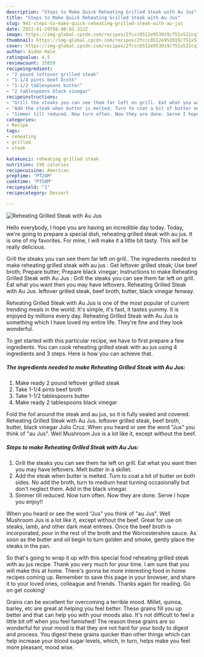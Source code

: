 ```yaml
---
description: "Steps to Make Quick Reheating Grilled Steak with Au Jus"
title: "Steps to Make Quick Reheating Grilled Steak with Au Jus"
slug: 941-steps-to-make-quick-reheating-grilled-steak-with-au-jus
date: 2022-01-29T06:40:01.312Z
image: https://img-global.cpcdn.com/recipes/2fccc8512e953919/751x532cq70/reheating-grilled-steak-with-au-jus-recipe-main-photo.jpg
thumbnail: https://img-global.cpcdn.com/recipes/2fccc8512e953919/751x532cq70/reheating-grilled-steak-with-au-jus-recipe-main-photo.jpg
cover: https://img-global.cpcdn.com/recipes/2fccc8512e953919/751x532cq70/reheating-grilled-steak-with-au-jus-recipe-main-photo.jpg
author: Aiden Hale
ratingvalue: 4.5
reviewcount: 35859
recipeingredient:
- "2 pound leftover grilled steak"
- "1-1/4 pints beef broth"
- "1-1/2 tablespoons butter"
- "2 tablespoons black vinegar"
recipeinstructions:
- "Grill the steaks you can see them far left on grill. Eat what you want then you may have leftovers. Melt butter in a skillet."
- "Add the steak when butter is melted. Turn to coat a bit of butter on both sides. No add the broth, turn to medium heat turning occasionally but don&#39;t neglect them. Add in the black vinegar."
- "Simmer till reduced. Now turn often. Now they are done. Serve I hope you enjoy!!"
categories:
- Recipe
tags:
- reheating
- grilled
- steak

katakunci: reheating grilled steak 
nutrition: 199 calories
recipecuisine: American
preptime: "PT24M"
cooktime: "PT50M"
recipeyield: "1"
recipecategory: Dessert

---
```



![Reheating Grilled Steak with Au Jus](https://img-global.cpcdn.com/recipes/2fccc8512e953919/751x532cq70/reheating-grilled-steak-with-au-jus-recipe-main-photo.jpg)

Hello everybody, I hope you are having an incredible day today. Today, we're going to prepare a special dish, reheating grilled steak with au jus. It is one of my favorites. For mine, I will make it a little bit tasty. This will be really delicious.

Grill the steaks you can see them far left on grill.. The ingredients needed to make reheating grilled steak with au jus : Get leftover grilled steak; Use beef broth; Prepare butter; Prepare black vinegar; Instructions to make Reheating Grilled Steak with Au Jus : Grill the steaks you can see them far left on grill. Eat what you want then you may have leftovers. Reheating Grilled Steak with Au Jus. leftover grilled steak, beef broth, butter, black vinegar fenway.

Reheating Grilled Steak with Au Jus is one of the most popular of current trending meals in the world. It's simple, it's fast, it tastes yummy. It is enjoyed by millions every day. Reheating Grilled Steak with Au Jus is something which I have loved my entire life. They're fine and they look wonderful.


To get started with this particular recipe, we have to first prepare a few ingredients. You can cook reheating grilled steak with au jus using 4 ingredients and 3 steps. Here is how you can achieve that.

<!--inarticleads1-->

##### The ingredients needed to make Reheating Grilled Steak with Au Jus:

1. Make ready 2 pound leftover grilled steak
1. Take 1-1/4 pints beef broth
1. Take 1-1/2 tablespoons butter
1. Make ready 2 tablespoons black vinegar


Fold the foil around the steak and au jus, so it is fully sealed and covered. Reheating Grilled Steak with Au Jus. leftover grilled steak, beef broth, butter, black vinegar Julio Cruz. When you heard or see the word &#34;Jus&#34; you think of &#34;au Jus&#34;. Well Mushroom Jus is a lot like it, except without the beef. 

<!--inarticleads2-->

##### Steps to make Reheating Grilled Steak with Au Jus:

1. Grill the steaks you can see them far left on grill. Eat what you want then you may have leftovers. Melt butter in a skillet.
1. Add the steak when butter is melted. Turn to coat a bit of butter on both sides. No add the broth, turn to medium heat turning occasionally but don&#39;t neglect them. Add in the black vinegar.
1. Simmer till reduced. Now turn often. Now they are done. Serve I hope you enjoy!!


When you heard or see the word &#34;Jus&#34; you think of &#34;au Jus&#34;. Well Mushroom Jus is a lot like it, except without the beef. Great for use on steaks, lamb, and other dark meat entrees. Once the beef broth is incorporated, pour in the rest of the broth and the Worcestershire sauce. As soon as the butter and oil begin to turn golden and smoke, gently place the steaks in the pan. 

So that's going to wrap it up with this special food reheating grilled steak with au jus recipe. Thank you very much for your time. I am sure that you will make this at home. There's gonna be more interesting food in home recipes coming up. Remember to save this page in your browser, and share it to your loved ones, colleague and friends. Thanks again for reading. Go on get cooking!

Grains can be excellent for overcoming a terrible mood. Millet, quinoa, barley, etc are great at helping you feel better. These grains fill you up better and that can help you with your moods also. It's not difficult to feel a little bit off when you feel famished! The reason these grains are so wonderful for your mood is that they are not hard for your body to digest and process. You digest these grains quicker than other things which can help increase your blood sugar levels, which, in turn, helps make you feel more pleasant, mood wise.

